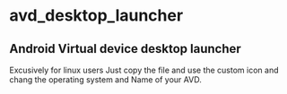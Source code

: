 # avd_desktop_launcher
## Android Virtual device desktop launcher
Excusively for linux users
Just copy the file and use the custom icon and chang the operating system and Name of your AVD. 
